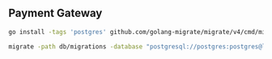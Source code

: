 ## Payment Gateway

```bash
go install -tags 'postgres' github.com/golang-migrate/migrate/v4/cmd/migrate@latest
```
```bash
migrate -path db/migrations -database "postgresql://postgres:postgres@localhost:5432/gateway?sslmode=disable" up
```

